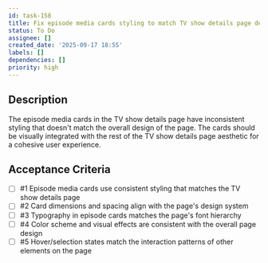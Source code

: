 ```yaml
---
id: task-158
title: Fix episode media cards styling to match TV show details page design
status: To Do
assignee: []
created_date: '2025-09-17 18:55'
labels: []
dependencies: []
priority: high
---
```


## Description

The episode media cards in the TV show details page have inconsistent styling that doesn't match the overall design of the page. The cards should be visually integrated with the rest of the TV show details page aesthetic for a cohesive user experience.

## Acceptance Criteria
<!-- AC:BEGIN -->
- [ ] #1 Episode media cards use consistent styling that matches the TV show details page
- [ ] #2 Card dimensions and spacing align with the page's design system
- [ ] #3 Typography in episode cards matches the page's font hierarchy
- [ ] #4 Color scheme and visual effects are consistent with the overall page design
- [ ] #5 Hover/selection states match the interaction patterns of other elements on the page
<!-- AC:END -->
